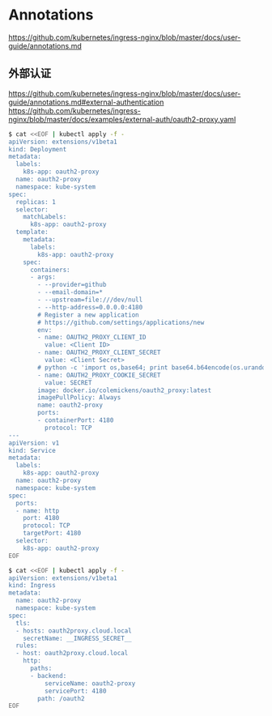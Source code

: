 # Annotations

https://github.com/kubernetes/ingress-nginx/blob/master/docs/user-guide/annotations.md

## 外部认证

https://github.com/kubernetes/ingress-nginx/blob/master/docs/user-guide/annotations.md#external-authentication
https://github.com/kubernetes/ingress-nginx/blob/master/docs/examples/external-auth/oauth2-proxy.yaml

```bash
$ cat <<EOF | kubectl apply -f -
apiVersion: extensions/v1beta1
kind: Deployment
metadata:
  labels:
    k8s-app: oauth2-proxy
  name: oauth2-proxy
  namespace: kube-system
spec:
  replicas: 1
  selector:
    matchLabels:
      k8s-app: oauth2-proxy
  template:
    metadata:
      labels:
        k8s-app: oauth2-proxy
    spec:
      containers:
      - args:
        - --provider=github
        - --email-domain=*
        - --upstream=file:///dev/null
        - --http-address=0.0.0.0:4180
        # Register a new application
        # https://github.com/settings/applications/new
        env:
        - name: OAUTH2_PROXY_CLIENT_ID
          value: <Client ID>
        - name: OAUTH2_PROXY_CLIENT_SECRET
          value: <Client Secret>
        # python -c 'import os,base64; print base64.b64encode(os.urandom(16))'
        - name: OAUTH2_PROXY_COOKIE_SECRET
          value: SECRET
        image: docker.io/colemickens/oauth2_proxy:latest
        imagePullPolicy: Always
        name: oauth2-proxy
        ports:
        - containerPort: 4180
          protocol: TCP
---
apiVersion: v1
kind: Service
metadata:
  labels:
    k8s-app: oauth2-proxy
  name: oauth2-proxy
  namespace: kube-system
spec:
  ports:
  - name: http
    port: 4180
    protocol: TCP
    targetPort: 4180
  selector:
    k8s-app: oauth2-proxy
EOF
```

```bash
$ cat <<EOF | kubectl apply -f -
apiVersion: extensions/v1beta1
kind: Ingress
metadata:
  name: oauth2-proxy
  namespace: kube-system
spec:
  tls:
  - hosts: oauth2proxy.cloud.local
    secretName: __INGRESS_SECRET__
  rules:
  - host: oauth2proxy.cloud.local
    http:
      paths:
      - backend:
          serviceName: oauth2-proxy
          servicePort: 4180
        path: /oauth2
EOF
```